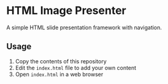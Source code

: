# HTML Image Presenter

A simple HTML slide presentation framework with navigation.

## Usage

1. Copy the contents of this repository
2. Edit the `index.html` file to add your own content
3. Open `index.html` in a web browser

